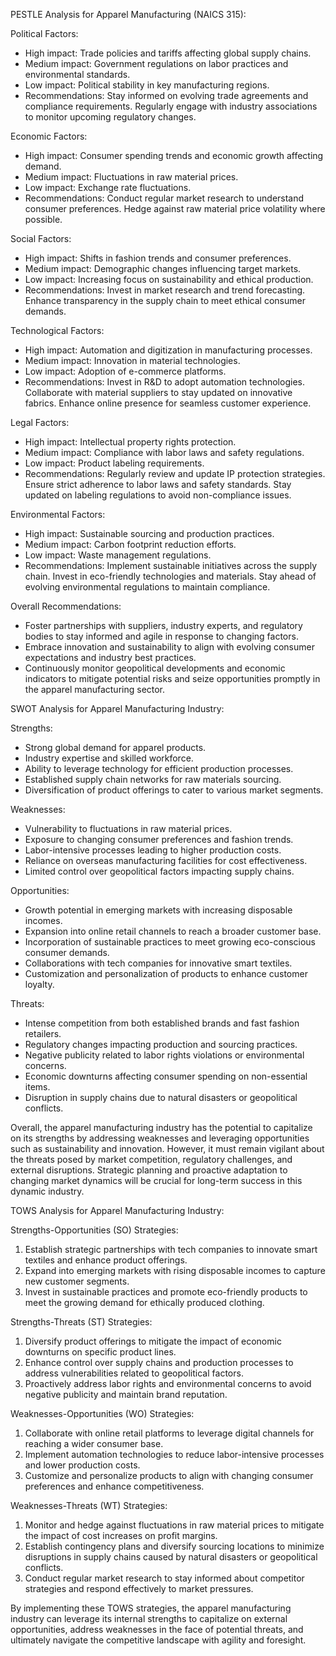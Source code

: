 PESTLE Analysis for Apparel Manufacturing (NAICS 315):

Political Factors:
- High impact: Trade policies and tariffs affecting global supply chains.
- Medium impact: Government regulations on labor practices and environmental standards.
- Low impact: Political stability in key manufacturing regions.
- Recommendations: Stay informed on evolving trade agreements and compliance requirements. Regularly engage with industry associations to monitor upcoming regulatory changes.

Economic Factors:
- High impact: Consumer spending trends and economic growth affecting demand.
- Medium impact: Fluctuations in raw material prices.
- Low impact: Exchange rate fluctuations.
- Recommendations: Conduct regular market research to understand consumer preferences. Hedge against raw material price volatility where possible.

Social Factors:
- High impact: Shifts in fashion trends and consumer preferences.
- Medium impact: Demographic changes influencing target markets.
- Low impact: Increasing focus on sustainability and ethical production.
- Recommendations: Invest in market research and trend forecasting. Enhance transparency in the supply chain to meet ethical consumer demands.

Technological Factors:
- High impact: Automation and digitization in manufacturing processes.
- Medium impact: Innovation in material technologies.
- Low impact: Adoption of e-commerce platforms.
- Recommendations: Invest in R&D to adopt automation technologies. Collaborate with material suppliers to stay updated on innovative fabrics. Enhance online presence for seamless customer experience.

Legal Factors:
- High impact: Intellectual property rights protection.
- Medium impact: Compliance with labor laws and safety regulations.
- Low impact: Product labeling requirements.
- Recommendations: Regularly review and update IP protection strategies. Ensure strict adherence to labor laws and safety standards. Stay updated on labeling regulations to avoid non-compliance issues.

Environmental Factors:
- High impact: Sustainable sourcing and production practices.
- Medium impact: Carbon footprint reduction efforts.
- Low impact: Waste management regulations.
- Recommendations: Implement sustainable initiatives across the supply chain. Invest in eco-friendly technologies and materials. Stay ahead of evolving environmental regulations to maintain compliance.

Overall Recommendations: 
- Foster partnerships with suppliers, industry experts, and regulatory bodies to stay informed and agile in response to changing factors.
- Embrace innovation and sustainability to align with evolving consumer expectations and industry best practices.
- Continuously monitor geopolitical developments and economic indicators to mitigate potential risks and seize opportunities promptly in the apparel manufacturing sector.

SWOT Analysis for Apparel Manufacturing Industry:

Strengths:
- Strong global demand for apparel products.
- Industry expertise and skilled workforce.
- Ability to leverage technology for efficient production processes.
- Established supply chain networks for raw materials sourcing.
- Diversification of product offerings to cater to various market segments.

Weaknesses:
- Vulnerability to fluctuations in raw material prices.
- Exposure to changing consumer preferences and fashion trends.
- Labor-intensive processes leading to higher production costs.
- Reliance on overseas manufacturing facilities for cost effectiveness.
- Limited control over geopolitical factors impacting supply chains.

Opportunities:
- Growth potential in emerging markets with increasing disposable incomes.
- Expansion into online retail channels to reach a broader customer base.
- Incorporation of sustainable practices to meet growing eco-conscious consumer demands.
- Collaborations with tech companies for innovative smart textiles.
- Customization and personalization of products to enhance customer loyalty.

Threats:
- Intense competition from both established brands and fast fashion retailers.
- Regulatory changes impacting production and sourcing practices.
- Negative publicity related to labor rights violations or environmental concerns.
- Economic downturns affecting consumer spending on non-essential items.
- Disruption in supply chains due to natural disasters or geopolitical conflicts.

Overall, the apparel manufacturing industry has the potential to capitalize on its strengths by addressing weaknesses and leveraging opportunities such as sustainability and innovation. However, it must remain vigilant about the threats posed by market competition, regulatory challenges, and external disruptions. Strategic planning and proactive adaptation to changing market dynamics will be crucial for long-term success in this dynamic industry.

TOWS Analysis for Apparel Manufacturing Industry:

Strengths-Opportunities (SO) Strategies:
1. Establish strategic partnerships with tech companies to innovate smart textiles and enhance product offerings.
2. Expand into emerging markets with rising disposable incomes to capture new customer segments.
3. Invest in sustainable practices and promote eco-friendly products to meet the growing demand for ethically produced clothing.

Strengths-Threats (ST) Strategies:
1. Diversify product offerings to mitigate the impact of economic downturns on specific product lines.
2. Enhance control over supply chains and production processes to address vulnerabilities related to geopolitical factors.
3. Proactively address labor rights and environmental concerns to avoid negative publicity and maintain brand reputation.

Weaknesses-Opportunities (WO) Strategies:
1. Collaborate with online retail platforms to leverage digital channels for reaching a wider consumer base.
2. Implement automation technologies to reduce labor-intensive processes and lower production costs.
3. Customize and personalize products to align with changing consumer preferences and enhance competitiveness.

Weaknesses-Threats (WT) Strategies:
1. Monitor and hedge against fluctuations in raw material prices to mitigate the impact of cost increases on profit margins.
2. Establish contingency plans and diversify sourcing locations to minimize disruptions in supply chains caused by natural disasters or geopolitical conflicts.
3. Conduct regular market research to stay informed about competitor strategies and respond effectively to market pressures.

By implementing these TOWS strategies, the apparel manufacturing industry can leverage its internal strengths to capitalize on external opportunities, address weaknesses in the face of potential threats, and ultimately navigate the competitive landscape with agility and foresight.

